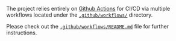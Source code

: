The project relies entirely on [Github Actions](https://github.com/features/actions) for CI/CD via multiple workflows located under the [`.github/workflows/`](.github/workflows) directory.

Please check out the [`.github/workflows/README.md`](.github/workflows/README.md) file for further instructions.
